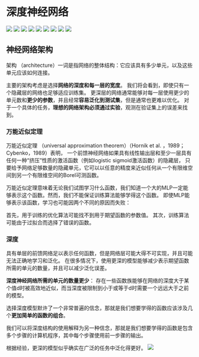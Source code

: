 # 深度神经网络

![](../img/tsdl.png)
![](../img/dl1.png)
![](../img/dl2.png)
![](../img/dl3.png)
![](../img/dl4.png)
![](../img/dl5.png)
![](../img/dl6.png)
![](../img/dl7.png)
![](../img/dl8.png)

## 神经网络架构

架构 （architecture）一词是指网络的整体结构：它应该具有多少单元，以及这些单元应该如何连接。

主要的架构考虑是选择**网络的深度和每一层的宽度**。
我们将会看到，即使只有一个隐藏层的网络也足够适应训练集。
更深层的网络通常能够对每一层使用更少的单元数和**更少的参数**，并且经常**容易泛化到测试集**，但是通常也更难以优化。
对于一个具体的任务，**理想的网络架构必须通过实验**，观测在验证集上的误差来找到。

### 万能近似定理

万能近似定理 （universal approximation theorem）（Hornik et al. ，1989；Cybenko，1989）表明，
一个前馈神经网络如果具有线性输出层和至少一层具有任何一种“挤压”性质的激活函数（例如logistic sigmoid激活函数）的隐藏层，
只要给予网络足够数量的隐藏单元，它可以以任意的精度来近似任何从一个有限维空间到另一个有限维空间的Borel可测函数。

万能近似定理意味着无论我们试图学习什么函数，我们知道一个大的MLP一定能够表示这个函数。然而，我们不能保证训练算法能够学得这个函数。
即使MLP能够表示该函数，学习也可能因两个不同的原因而失败：

首先，用于训练的优化算法可能找不到用于期望函数的参数值。  其次，训练算法可能由于过拟合而选择了错误的函数。

### 深度

具有单层的前馈网络足以表示任何函数，但是网络层可能大得不可实现，并且可能无法正确地学习和泛化。
在很多情况下，使用更深的模型能够减少表示期望函数所需的单元的数量，并且可以减少泛化误差。

**深度神经网络所需的单元的数量更少**：  存在一些函数族能够在网络的深度大于某个值d时被高效地近似，而当深度被限制到小于或等于d时需要一个远远大于之前的模型。

选择深度模型默许了一个非常普遍的信念，那就是我们想要学得的函数应该涉及几个**更加简单的函数的组合**。

我们可以将深度结构的使用解释为另一种信念，那就是我们想要学得的函数是包含多个步骤的计算机程序，其中每个步骤使用前一步骤的输出。

根据经验，更深的模型似乎确实在广泛的任务中泛化得更好。
![](../img/sdsy.png)
